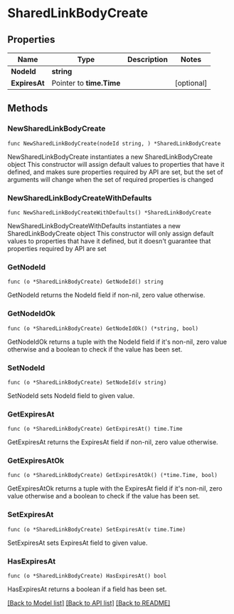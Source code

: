 # SharedLinkBodyCreate

## Properties

Name | Type | Description | Notes
------------ | ------------- | ------------- | -------------
**NodeId** | **string** |  | 
**ExpiresAt** | Pointer to **time.Time** |  | [optional] 

## Methods

### NewSharedLinkBodyCreate

`func NewSharedLinkBodyCreate(nodeId string, ) *SharedLinkBodyCreate`

NewSharedLinkBodyCreate instantiates a new SharedLinkBodyCreate object
This constructor will assign default values to properties that have it defined,
and makes sure properties required by API are set, but the set of arguments
will change when the set of required properties is changed

### NewSharedLinkBodyCreateWithDefaults

`func NewSharedLinkBodyCreateWithDefaults() *SharedLinkBodyCreate`

NewSharedLinkBodyCreateWithDefaults instantiates a new SharedLinkBodyCreate object
This constructor will only assign default values to properties that have it defined,
but it doesn't guarantee that properties required by API are set

### GetNodeId

`func (o *SharedLinkBodyCreate) GetNodeId() string`

GetNodeId returns the NodeId field if non-nil, zero value otherwise.

### GetNodeIdOk

`func (o *SharedLinkBodyCreate) GetNodeIdOk() (*string, bool)`

GetNodeIdOk returns a tuple with the NodeId field if it's non-nil, zero value otherwise
and a boolean to check if the value has been set.

### SetNodeId

`func (o *SharedLinkBodyCreate) SetNodeId(v string)`

SetNodeId sets NodeId field to given value.


### GetExpiresAt

`func (o *SharedLinkBodyCreate) GetExpiresAt() time.Time`

GetExpiresAt returns the ExpiresAt field if non-nil, zero value otherwise.

### GetExpiresAtOk

`func (o *SharedLinkBodyCreate) GetExpiresAtOk() (*time.Time, bool)`

GetExpiresAtOk returns a tuple with the ExpiresAt field if it's non-nil, zero value otherwise
and a boolean to check if the value has been set.

### SetExpiresAt

`func (o *SharedLinkBodyCreate) SetExpiresAt(v time.Time)`

SetExpiresAt sets ExpiresAt field to given value.

### HasExpiresAt

`func (o *SharedLinkBodyCreate) HasExpiresAt() bool`

HasExpiresAt returns a boolean if a field has been set.


[[Back to Model list]](../README.md#documentation-for-models) [[Back to API list]](../README.md#documentation-for-api-endpoints) [[Back to README]](../README.md)


